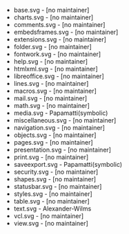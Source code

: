 * base.svg - [no maintainer]
* charts.svg - [no maintainer]
* comments.svg - [no maintainer]
* embedsframes.svg - [no maintainer]
* extensions.svg - [no maintainer]
* folder.svg - [no maintainer]
* fontwork.svg - [no maintainer]
* help.svg - [no maintainer]
* htmlxml.svg - [no maintainer]
* libreoffice.svg - [no maintainer]
* lines.svg - [no maintainer]
* macros.svg - [no maintainer]
* mail.svg - [no maintainer]
* math.svg - [no maintainer]
* media.svg - Papamatti(symbolic)
* miscellaneous.svg - [no maintainer]
* navigation.svg - [no maintainer]
* objects.svg - [no maintainer]
* pages.svg - [no maintainer]
* presentation.svg - [no maintainer]
* print.svg - [no maintainer]
* saveexport.svg - Papamatti(symbolic)
* security.svg - [no maintainer]
* shapes.svg - [no maintainer]
* statusbar.svg - [no maintainer]
* styles.svg - [no maintainer]
* table.svg - [no maintainer]
* text.svg - Alexander-Wilms
* vcl.svg - [no maintainer]
* view.svg - [no maintainer]
